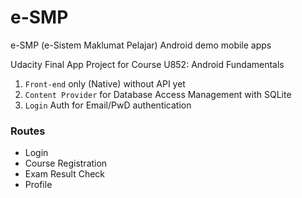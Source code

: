 # e-SMP
e-SMP (e-Sistem Maklumat Pelajar) Android demo mobile apps

Udacity Final App Project for Course U852: Android Fundamentals

1. `Front-end` only (Native) without API yet
2. `Content Provider` for Database Access Management with SQLite
3. `Login` Auth for Email/PwD authentication

### Routes
- Login
- Course Registration
- Exam Result Check
- Profile
